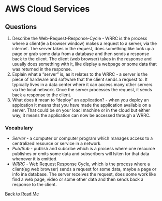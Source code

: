 # AWS Cloud Services

## Questions

1. Describe the Web-Request-Response-Cycle - WRRC is the process where a client(ie a browser window) makes a request to a server, via the internet. The server takes in the request, does something like look up a page or grab some data from a database and then sends a response back to the client. The client (web browser) takes in the response and usually does something with it, like display a webpage or some data that was returned in the response.
1. Explain what a “server” is, as it relates to the WRRC - a server is the piece of hardware and software that the client sends a request to. It typically lives in a data center where it can access many other servers via the local network. Once the server processes the request, it sends back a response to the client.
1. What does it mean to “deploy” an application? - when you deploy an appication it means that you have made the application available on a server. That could be on your loacl machine or in the cloud but either way, it means the application can now be accessed through a WRRC.


### Vocabulary

- *Server* - a computer or computer program which manages access to a centralized resource or service in a network.
- *Pub/Sub* - publish and subcribe which is a process where one resource publishes or emits some data and subscribers will lsiten for that data whenever it is emitted. 
- *WRRC* - Web Request Response Cycle, which is the process where a client(eg web browser) sends a request for some data, maybe a page or info ina database. The server receives the request, does some work like find a web page, video or some other data and then sends back a response to the client.

[Back to Read Me](../README.md)
